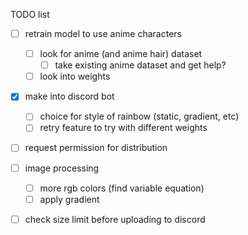 TODO list
 
 - [ ] retrain model to use anime characters
   - [ ] look for anime (and anime hair) dataset
     - [ ] take existing anime dataset and get help?
   - [ ] look into weights
 - [x] make into discord bot
   - [ ] choice for style of rainbow (static, gradient, etc)
   - [ ] retry feature to try with different weights
 - [ ] request permission for distribution
 - [ ] image processing
   - [ ] more rgb colors (find variable equation)
   - [ ] apply gradient
 - [ ] check size limit before uploading to discord
   